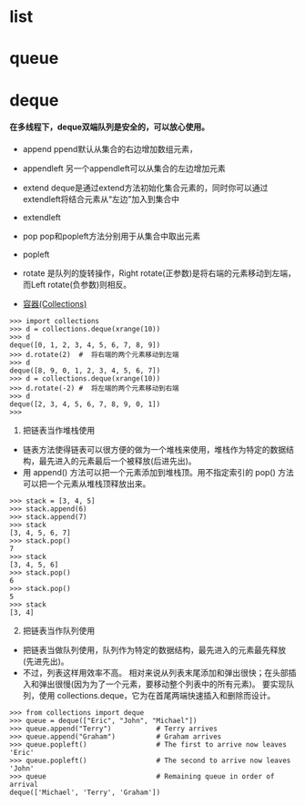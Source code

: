 # list

# queue

# deque
#### 在多线程下，deque双端队列是安全的，可以放心使用。 
- append       ppend默认从集合的右边增加数组元素，
- appendleft   另一个appendleft可以从集合的左边增加元素
- extend       deque是通过extend方法初始化集合元素的，同时你可以通过extendleft将结合元素从“左边”加入到集合中
- extendleft
- pop          pop和popleft方法分别用于从集合中取出元素
- popleft
- rotate      是队列的旋转操作，Right rotate(正参数)是将右端的元素移动到左端，而Left rotate(负参数)则相反。

- [容器(Collections)](https://eastlakeside.gitbooks.io/interpy-zh/content/collections/collections.html)


```
>>> import collections
>>> d = collections.deque(xrange(10))
>>> d
deque([0, 1, 2, 3, 4, 5, 6, 7, 8, 9])
>>> d.rotate(2)  #  将右端的两个元素移动到左端
>>> d
deque([8, 9, 0, 1, 2, 3, 4, 5, 6, 7])
>>> d = collections.deque(xrange(10))
>>> d.rotate(-2) #  将左端的两个元素移动到右端
>>> d
deque([2, 3, 4, 5, 6, 7, 8, 9, 0, 1])
>>> 
```


1. 把链表当作堆栈使用
- 链表方法使得链表可以很方便的做为一个堆栈来使用，堆栈作为特定的数据结构，最先进入的元素最后一个被释放(后进先出)。
- 用 append() 方法可以把一个元素添加到堆栈顶。用不指定索引的 pop() 方法可以把一个元素从堆栈顶释放出来。
```
>>> stack = [3, 4, 5]
>>> stack.append(6)
>>> stack.append(7)
>>> stack
[3, 4, 5, 6, 7]
>>> stack.pop()
7
>>> stack
[3, 4, 5, 6]
>>> stack.pop()
6
>>> stack.pop()
5
>>> stack
[3, 4]
```

2. 把链表当作队列使用
- 把链表当做队列使用，队列作为特定的数据结构，最先进入的元素最先释放(先进先出)。 
- 不过，列表这样用效率不高。 相对来说从列表末尾添加和弹出很快；在头部插入和弹出很慢(因为为了一个元素，要移动整个列表中的所有元素)。
要实现队列，使用 collections.deque，它为在首尾两端快速插入和删除而设计。
```
>>> from collections import deque
>>> queue = deque(["Eric", "John", "Michael"])
>>> queue.append("Terry")           # Terry arrives
>>> queue.append("Graham")          # Graham arrives
>>> queue.popleft()                 # The first to arrive now leaves
'Eric'
>>> queue.popleft()                 # The second to arrive now leaves
'John'
>>> queue                           # Remaining queue in order of arrival
deque(['Michael', 'Terry', 'Graham'])
```

